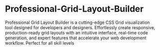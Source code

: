 # Professional-Grid-Layout-Builder
Professional Grid Layout Builder is a cutting-edge CSS Grid visualization tool designed for developers and designers. Effortlessly create responsive, production-ready grid layouts with an intuitive interface, real-time code generation, and expert features that accelerate your web development workflow. Perfect for all skill levels
